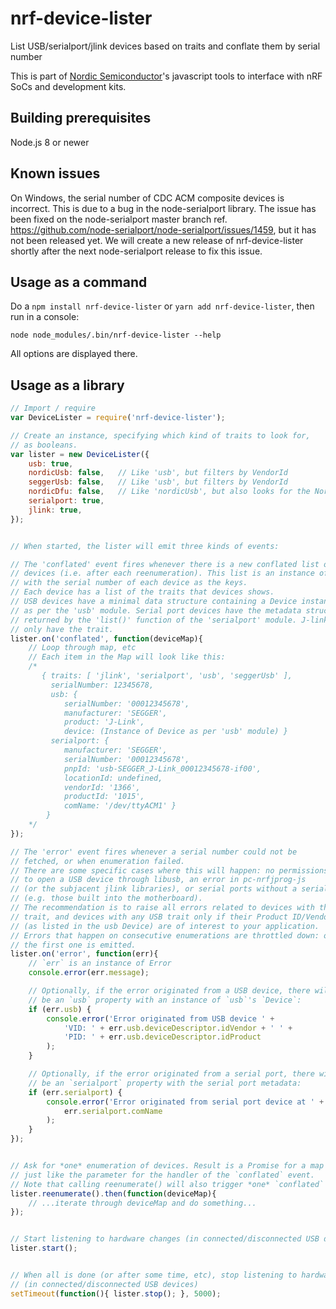 
# nrf-device-lister

List USB/serialport/jlink devices based on traits and conflate them by serial number

This is part of [Nordic Semiconductor](http://www.nordicsemi.com/)'s javascript tools to
interface with nRF SoCs and development kits.

## Building prerequisites

Node.js 8 or newer

## Known issues

On Windows, the serial number of CDC ACM composite devices is incorrect. This is due to a
bug in the node-serialport library. The issue has been fixed on the node-serialport master
branch ref. https://github.com/node-serialport/node-serialport/issues/1459, but it has not
been released yet. We will create a new release of nrf-device-lister shortly after the next
node-serialport release to fix this issue.

## Usage as a command

Do a `npm install nrf-device-lister` or `yarn add nrf-device-lister`, then run in a console:

`node node_modules/.bin/nrf-device-lister --help`

All options are displayed there.


## Usage as a library


```js
// Import / require
var DeviceLister = require('nrf-device-lister');

// Create an instance, specifying which kind of traits to look for,
// as booleans.
var lister = new DeviceLister({
    usb: true,
    nordicUsb: false,   // Like 'usb', but filters by VendorId
    seggerUsb: false,   // Like 'usb', but filters by VendorId
    nordicDfu: false,   // Like 'nordicUsb', but also looks for the Nordic DFU trigger interface
    serialport: true,
    jlink: true,
});


// When started, the lister will emit three kinds of events:

// The 'conflated' event fires whenever there is a new conflated list of
// devices (i.e. after each reenumeration). This list is an instance of Map,
// with the serial number of each device as the keys.
// Each device has a list of the traits that devices shows.
// USB devices have a minimal data structure containing a Device instance,
// as per the 'usb' module. Serial port devices have the metadata structure
// returned by the 'list()' function of the 'serialport' module. J-link probes
// only have the trait.
lister.on('conflated', function(deviceMap){
    // Loop through map, etc
    // Each item in the Map will look like this:
    /*
       { traits: [ 'jlink', 'serialport', 'usb', 'seggerUsb' ],
         serialNumber: 12345678,
         usb: {
            serialNumber: '00012345678',
            manufacturer: 'SEGGER',
            product: 'J-Link',
            device: (Instance of Device as per 'usb' module) }
         serialport: {
            manufacturer: 'SEGGER',
            serialNumber: '00012345678',
            pnpId: 'usb-SEGGER_J-Link_00012345678-if00',
            locationId: undefined,
            vendorId: '1366',
            productId: '1015',
            comName: '/dev/ttyACM1' }
        }
    */
});

// The 'error' event fires whenever a serial number could not be
// fetched, or when enumeration failed.
// There are some specific cases where this will happen: no permissions
// to open a USB device through libusb, an error in pc-nrfjprog-js
// (or the subjacent jlink libraries), or serial ports without a serial number
// (e.g. those built into the motherboard).
// The recommendation is to raise all errors related to devices with the 'jlink'
// trait, and devices with any USB trait only if their Product ID/Vendor ID
// (as listed in the usb Device) are of interest to your application.
// Errors that happen on consecutive enumerations are throttled down: only
// the first one is emitted.
lister.on('error', function(err){
    // `err` is an instance of Error
    console.error(err.message);

    // Optionally, if the error originated from a USB device, there will
    // be an `usb` property with an instance of `usb`'s `Device`:
    if (err.usb) {
        console.error('Error originated from USB device ' +
            'VID: ' + err.usb.deviceDescriptor.idVendor + ' ' +
            'PID: ' + err.usb.deviceDescriptor.idProduct
        );
    }

    // Optionally, if the error originated from a serial port, there will
    // be an `serialport` property with the serial port metadata:
    if (err.serialport) {
        console.error('Error originated from serial port device at ' +
            err.serialport.comName
        );
    }
});


// Ask for *one* enumeration of devices. Result is a Promise for a map of devices,
// just like the parameter for the handler of the `conflated` event.
// Note that calling reenumerate() will also trigger *one* `conflated` event.
lister.reenumerate().then(function(deviceMap){
    // ...iterate through deviceMap and do something...
});


// Start listening to hardware changes (in connected/disconnected USB devices).
lister.start();


// When all is done (or after some time, etc), stop listening to hardware changes
// (in connected/disconnected USB devices)
setTimeout(function(){ lister.stop(); }, 5000);

```



